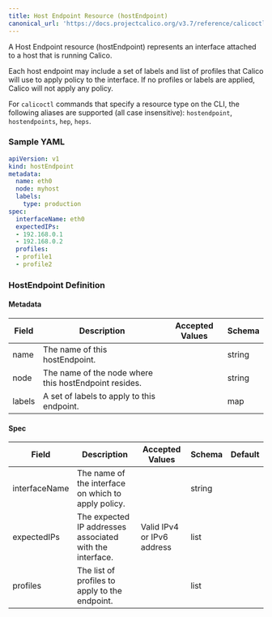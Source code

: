 ```yaml
---
title: Host Endpoint Resource (hostEndpoint)
canonical_url: 'https://docs.projectcalico.org/v3.7/reference/calicoctl/resources/hostendpoint'
---
```


A Host Endpoint resource (hostEndpoint) represents an interface attached to a host that is running Calico.  

Each host endpoint may include a set of labels and list of profiles that Calico will use to apply policy 
to the interface.  If no profiles or labels are applied, Calico will 
not apply any policy.

For `calicoctl` commands that specify a resource type on the CLI, the following
aliases are supported (all case insensitive): `hostendpoint`, `hostendpoints`, `hep`, `heps`.

### Sample YAML

```yaml
apiVersion: v1
kind: hostEndpoint
metadata:
  name: eth0
  node: myhost
  labels:
    type: production
spec:
  interfaceName: eth0
  expectedIPs: 
  - 192.168.0.1
  - 192.168.0.2
  profiles: 
  - profile1
  - profile2
```

### HostEndpoint Definition

#### Metadata

| Field       | Description                 | Accepted Values   | Schema  |
|-------------|-----------------------------|-------------------|---------|
| name        | The name of this hostEndpoint. |      | string |
| node        | The name of the node where this hostEndpoint resides. |      | string |
| labels      | A set of labels to apply to this endpoint. |      | map    |

#### Spec

| Field       | Description                 | Accepted Values   | Schema | Default    |
|-------------|-----------------------------|-------------------|--------|------------|
| interfaceName | The name of the interface on which to apply policy.      |                             | string          |
| expectedIPs   | The expected IP addresses associated with the interface. | Valid IPv4 or IPv6 address  | list |
| profiles      | The list of profiles to apply to the endpoint.           |                             | list |
